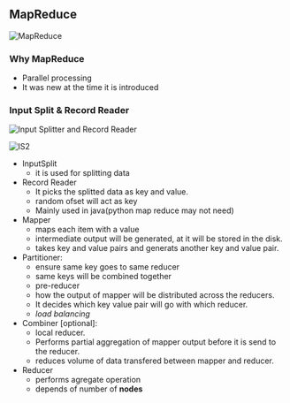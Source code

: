 ## MapReduce
![MapReduce](https://datascientest.com/en/files/2023/09/illu_schema_mapreduce-04.png)

### Why MapReduce
- Parallel processing
- It was new at the time it is introduced

### Input Split & Record Reader
![Input Splitter and Record Reader](https://waytoeasylearn.com/storage/2020/01/Capture-36.jpg.webp)

![IS2](https://iamsoftwareengineer.wordpress.com/wp-content/uploads/2017/02/map-reduce-flow.png)

- InputSplit
  - it is used for splitting data
- Record Reader
  - It picks the splitted data as key and value.
  - random ofset will act as key
  - Mainly used in java(python map reduce may not need)
- Mapper
  - maps each item with a value
  - intermediate output will be generated, at it will be stored in the disk.
  - takes key and value pairs and generats another key and value pair.
- Partitioner:
  - ensure same key goes to same reducer
  - same keys will be combined together
  - pre-reducer
  - how the output of mapper will be distributed across the reducers.
  - It decides which key value pair will go with which reducer.
  - _load balancing_
- Combiner [optional]:
  - local reducer.
  - Performs partial aggregation of mapper output before it is send to the reducer.
  - reduces volume of data transfered between mapper and reducer.
- Reducer
  - performs agregate operation
  - depends of number of **nodes**